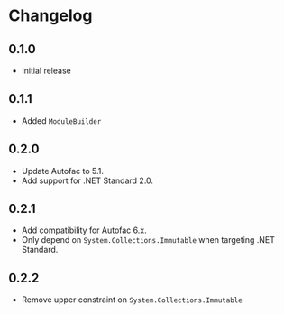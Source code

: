 # Changelog

## 0.1.0
- Initial release

## 0.1.1
- Added `ModuleBuilder`

## 0.2.0
- Update Autofac to 5.1.
- Add support for .NET Standard 2.0.

## 0.2.1
* Add compatibility for Autofac 6.x.
* Only depend on `System.Collections.Immutable` when targeting .NET Standard.

## 0.2.2
* Remove upper constraint on `System.Collections.Immutable`
